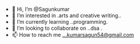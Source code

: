 - 👋 Hi, I’m @Sagunkumar
- 👀 I’m interested in .arts and creative writing..
- 🌱 I’m currently learning ..programming.
- 💞️ I’m looking to collaborate on ..dsa .
- 📫 How to reach me ...kumarsagun54@gmail.com

<!---
Sagunkumar/Sagunkumar is a ✨ special ✨ repository because its `README.md` (this file) appears on your GitHub profile.
You can click the Preview link to take a look at your changes.
--->
